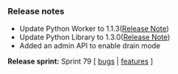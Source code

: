 ### Release notes
<!-- Please add your release notes in the following format:
- My change description (#PR)
 -->

- Update Python Worker to 1.1.3([Release Note](https://github.com/Azure/azure-functions-python-worker/releases/tag/1.1.3))
- Update Python Library to 1.3.0([Release Note](https://github.com/Azure/azure-functions-python-library/releases/tag/1.3.0))
- Added an admin API to enable drain mode

**Release sprint:** Sprint 79
[ [bugs](https://github.com/Azure/azure-functions-host/issues?q=is%3Aissue+milestone%3A%22Functions+Sprint+79%22+label%3Abug+is%3Aclosed) | [features](https://github.com/Azure/azure-functions-host/issues?q=is%3Aissue+milestone%3A%22Functions+Sprint+79%22+label%3Afeature+is%3Aclosed) ]
